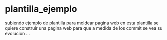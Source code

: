 # plantilla_ejemplo
subiendo ejemplo de plantilla para moldear pagina web
en esta plantilla se quiere construir una pagina web para que a medida de los commit se vea su evolucion ...
